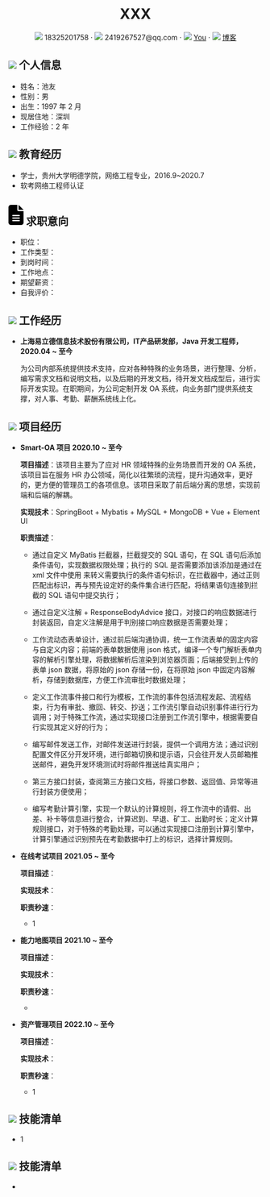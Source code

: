  <center>
     <h1>XXX</h1>
     <div>
         <span>
             <img src="assets/phone-solid.svg" width="18px">
             18325201758
         </span>
         ·
         <span>
             <img src="assets/envelope-solid.svg" width="18px">
             2419267527@qq.com
         </span>
         ·
         <span>
             <img src="assets/github-brands.svg" width="18px">
             <a href="https://gitee.com/coder-you">You</a>
         </span>
         ·
         <span>
             <img src="assets/rss-solid.svg" width="18px">
             <a href="http://43.139.178.51/blog/">博客</a>
         </span>
     </div>
 </center>


 ## <img src="assets/info-circle-solid.svg" width="30px"> 个人信息 

 - 姓名：池友
 - 性别：男
 - 出生：1997 年 2 月
 - 现居住地：深圳 
 - 工作经验：2 年



## <img src="assets/graduation-cap-solid.svg" width="30px"> 教育经历

- 学士，贵州大学明德学院，网络工程专业，2016.9~2020.7
- 软考网络工程师认证



## <img src="assets/file-lines-solid.svg" width="30px"> 求职意向

- 职位：
- 工作类型：
- 到岗时间：
- 工作地点：
- 期望薪资：
- 自我评价：



## <img src="assets/briefcase-solid.svg" width="30px"> 工作经历

- **上海易立德信息技术股份有限公司，IT产品研发部，Java 开发工程师，2020.04 ~ 至今**

   为公司内部系统提供技术支持，应对各种特殊的业务场景，进行整理、分析，编写需求文档和说明文档，以及后期的开发文档，待开发文档成型后，进行实际开发实现。在职期间，为公司定制开发 OA 系统，向业务部门提供系统支撑，对人事、考勤、薪酬系统线上化。
   
   

## <img src="assets/project-diagram-solid.svg" width="30px"> 项目经历

- **Smart-OA 项目 2020.10 ~ 至今**

  **项目描述**：该项目主要为了应对 HR 领域特殊的业务场景而开发的 OA 系统，该项目旨在服务 HR 办公领域，简化以往繁琐的流程，提升沟通效率，更好的，更方便的管理员工的各项信息。该项目采取了前后端分离的思想，实现前端和后端的解耦。 

  **实现技术**：SpringBoot + Mybatis + MySQL + MongoDB + Vue + Element UI
  
  **职责描述**：
  
  - 通过自定义 MyBatis 拦截器，拦截提交的 SQL 语句，在 SQL 语句后添加条件语句，实现数据权限处理；执行的 SQL 是否需要添加该添加是通过在 xml 文件中使用 <![CDATA[ ]]> 来转义需要执行的条件语句标识，在拦截器中，通过正则匹配出标识，再与预先设定好的条件集合进行匹配，将结果语句连接到拦截的 SQL 语句中提交执行；
  
  - 通过自定义注解 + ResponseBodyAdvice 接口，对接口的响应数据进行封装返回，自定义注解是用于判别接口响应数据是否需要处理；
  
  - 工作流动态表单设计，通过前后端沟通协调，统一工作流表单的固定内容与自定义内容；前端的表单数据使用 json 格式，编译一个专门解析表单内容的解析引擎处理，将数据解析后渲染到浏览器页面；后端接受到上传的表单 json 数据，将原始的 json 存储一份，在将原始 json 中固定内容解析，存储到数据库，方便工作流审批时数据处理；
  
  - 定义工作流事件接口和行为模板，工作流的事件包括流程发起、流程结束，行为有审批、撤回、转交、抄送；工作流引擎自动识别事件进行行为调用；对于特殊工作流，通过实现接口注册到工作流引擎中，根据需要自行实现其定义好的行为；
  
  - 编写邮件发送工作，对邮件发送进行封装，提供一个调用方法；通过识别配置文件区分开发环境，进行邮箱切换和提示语，只会往开发人员邮箱推送邮件，避免开发环境测试时将邮件推送给真实用户；
  
  - 第三方接口封装，查阅第三方接口文档，将接口参数、返回值、异常等进行封装方便使用；
  
  - 编写考勤计算引擎，实现一个默认的计算规则，将工作流中的请假、出差、补卡等信息进行整合，计算迟到、早退、矿工、出勤时长；定义计算规则接口，对于特殊的考勤处理，可以通过实现接口注册到计算引擎中，计算引擎通过识别预先在考勤数据中打上的标识，选择计算规则。
  
    
  
- **在线考试项目 2021.05 ~ 至今** 

  **项目描述**：

  **实现技术**：

  **职责秒速**：

  - 1

  

- **能力地图项目 2021.10 ~ 至今**

  **项目描述**：

  **实现技术**：

  **职责秒速**：

  - 

  

- **资产管理项目 2022.10 ~ 至今**

  **项目描述**：

  **实现技术**：

  **职责秒速**：

  - 1

  

## <img src="assets/tools-solid.svg" width="30px"> 技能清单

- 1



## <img src="assets/tools-solid.svg" width="30px"> 技能清单

- 
